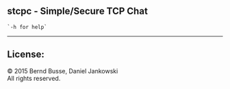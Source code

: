 stcpc - Simple/Secure TCP Chat
------------------------------

    `-h for help`


------------------------------

## License:

© 2015 Bernd Busse, Daniel Jankowski  
All rights reserved.
